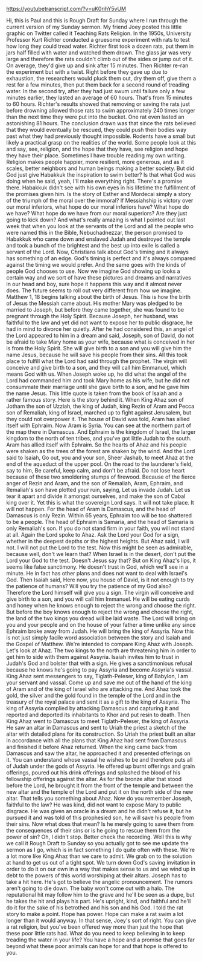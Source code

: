 https://youtubetranscript.com/?v=uK0rihY5vUM

 Hi, this is Paul and this is Rough Draft for Sunday where I run through the current version of my Sunday sermon. My friend Joey posted this little graphic on Twitter called it Teaching Rats Religion. In the 1950s, University Professor Kurt Richter conducted a gruesome experiment with rats to test how long they could tread water. Richter first took a dozen rats, put them in jars half filled with water and watched them drown. The glass jar was very large and therefore the rats couldn't climb out of the sides or jump out of it. On average, they'd give up and sink after 15 minutes. Then Richter re-ran the experiment but with a twist. Right before they gave up due to exhaustion, the researchers would pluck them out, dry them off, give them a rest for a few minutes, then put them back for a second round of treading water. In the second try, after they had just swum until failure only a few minutes earlier, they lasted an average of 60 hours. That's from 15 minutes to 60 hours. Richter's results showed that removing or saving the rats just before drowning allowed those rats to swim approximately 240 times longer than the next time they were put into the bucket. One rat even lasted an astonishing 81 hours. The conclusion drawn was that since the rats believed that they would eventually be rescued, they could push their bodies way past what they had previously thought impossible. Rodents have a small but likely a practical grasp on the realities of the world. Some people look at this and say, see, religion, and the hope that they have, see religion and hope they have their place. Sometimes I have trouble reading my own writing. Religion makes people happier, more resilient, more generous, and as it scales, better neighbors and human beings making a better society. But did God just give Habakkuk the inspiration to swim better? Is that what God was doing when he said, yeah, I'll make everything right. There's a promise there. Habakkuk didn't see with his own eyes in his lifetime the fulfillment of the promises given him. Is the story of Esther and Mordecai simply a story of the triumph of the moral over the immoral? If Messiahship is victory over our moral inferiors, what hope do our moral inferiors have? What hope do we have? What hope do we have from our moral superiors? Are they just going to kick down? And what's really amazing is what I pointed out last week that when you look at the servants of the Lord and all the people who were named this in the Bible, Nebuchadnezzar, the person promised to Habakkuk who came down and enslaved Judah and destroyed the temple and took a bunch of the brightest and the best up into exile is called a servant of the Lord. Now, Christians talk about God's timing and it always has something of an edge. God's timing is perfect and it's always compared against the timing we would prefer. And the same goes with the kinds of people God chooses to use. Now we imagine God showing up looks a certain way and we sort of have these pictures and dreams and narratives in our head and boy, sure hope it happens this way and it almost never does. The future seems to roll out very different from how we imagine. Matthew 1, 18 begins talking about the birth of Jesus. This is how the birth of Jesus the Messiah came about. His mother Mary was pledged to be married to Joseph, but before they came together, she was found to be pregnant through the Holy Spirit. Because Joseph, her husband, was faithful to the law and yet did not want to expose her to public disgrace, he had in mind to divorce her quietly. After he had considered this, an angel of the Lord appeared to him in a dream and said, Joseph, son of David, do not be afraid to take Mary home as your wife, because what is conceived in her is from the Holy Spirit. She will give birth to a son and you will give him the name Jesus, because he will save his people from their sins. All this took place to fulfill what the Lord had said through the prophet. The virgin will conceive and give birth to a son, and they will call him Emmanuel, which means God with us. When Joseph woke up, he did what the angel of the Lord had commanded him and took Mary home as his wife, but he did not consummate their marriage until she gave birth to a son, and he gave him the name Jesus. This little quote is taken from the book of Isaiah and a rather famous story. Here is the story behind it. When King Ahaz son of Jotham the son of Uzziah, the king of Judah, king Rezin of Aram and Pecca son of Remaliah, king of Israel, marched up to fight against Jerusalem, but they could not overpower it. The house of David was told, Aram has allied itself with Ephraim. Now Aram is Syria. You can see at the northern part of the map there in Damascus. And Ephraim is the kingdom of Israel, the larger kingdom to the north of ten tribes, and you've got little Judah to the south. Aram has allied itself with Ephraim. So the hearts of Ahaz and his people were shaken as the trees of the forest are shaken by the wind. And the Lord said to Isaiah, Go out, you and your son, Sheer Jashab, to meet Ahaz at the end of the aqueduct of the upper pool. On the road to the launderer's field, say to him, Be careful, keep calm, and don't be afraid. Do not lose heart because of these two smoldering stumps of firewood. Because of the fierce anger of Rezin and Aram, and the son of Remaliah, Aram, Ephraim, and Remaliah's son have plotted your ruin, saying, Let us invade Judah. Let us tear it apart and divide it amongst ourselves, and make the son of Cabal king over it. Yet this is what the sovereign Lord says. It will not take place. It will not happen. For the head of Aram is Damascus, and the head of Damascus is only Rezin. Within 65 years, Ephraim too will be too shattered to be a people. The head of Ephraim is Samaria, and the head of Samaria is only Remaliah's son. If you do not stand firm in your faith, you will not stand at all. Again the Lord spoke to Ahaz. Ask the Lord your God for a sign, whether in the deepest depths or the highest heights. But Ahaz said, I will not. I will not put the Lord to the test. Now this might be seen as admirable, because well, don't we learn that? When Israel is in the desert, don't put the Lord your God to the test. Doesn't Jesus say that? But on King Ahaz's lips, it seems like false sanctimony. He doesn't trust in God, which we'll see in a minute. He in fact has other plans and does not want to deal with Israel's God. Then Isaiah said, Here now, you house of David, is it not enough to try the patience of humans? Will you try the patience of my God also? Therefore the Lord himself will give you a sign. The virgin will conceive and give birth to a son, and you will call him Immanuel. He will be eating curds and honey when he knows enough to reject the wrong and choose the right. But before the boy knows enough to reject the wrong and choose the right, the land of the two kings you dread will be laid waste. The Lord will bring on you and your people and on the house of your father a time unlike any since Ephraim broke away from Judah. He will bring the king of Assyria. Now this is not just simply facile word association between the story and Isaiah and the Gospel of Matthew. We're intended to compare King Ahaz with Joseph. Let's look at Ahaz. The two kings to the north are threatening him in order to get him to side with them against Assyria. Isaiah invites him to trust in Judah's God and bolster that with a sign. He gives a sanctimonious refusal because he knows he's going to pay Assyria and become Assyria's vassal. King Ahaz sent messengers to say, Tiglath-Peleser, king of Babylon, I am your servant and vassal. Come up and save me out of the hand of the king of Aram and of the king of Israel who are attacking me. And Ahaz took the gold, the silver and the gold found in the temple of the Lord and in the treasury of the royal palace and sent it as a gift to the king of Assyria. The king of Assyria complied by attacking Damascus and capturing it and reported and deported its inhabitants to Khor and put resin to death. Then King Ahaz went to Damascus to meet Tiglath-Peleser, the king of Assyria. He saw an altar in Damascus and sent to Uriah the priest a sketch of the altar with detailed plans for its construction. So Uriah the priest built an altar in accordance with all the plans that King Ahaz had sent from Damascus and finished it before Ahaz returned. When the king came back from Damascus and saw the altar, he approached it and presented offerings on it. You can understand whose vassal he wishes to be and therefore puts all of Judah under the gods of Assyria. He offered up burnt offerings and grain offerings, poured out his drink offerings and splashed the blood of his fellowship offerings against the altar. As for the bronze altar that stood before the Lord, he brought it from the front of the temple and between the new altar and the temple of the Lord and put it on the north side of the new altar. That tells you something about Ahaz. Now do you remember Joseph, faithful to the law? He was kind, did not want to expose Mary to public disgrace. He was given an oracle in a dream and he didn't refuse it, but he pursued it and was told of this prophesied son, he will save his people from their sins. Now what does that mean? Is he merely going to save them from the consequences of their sins or is he going to rescue them from the power of sin? Oh, I didn't stop. Better check the recording. Well this is why we call it Rough Draft to Sunday so you actually got to see me update the sermon as I go, which is in fact something I do quite often with these. We're a lot more like King Ahaz than we care to admit. We grab on to the solution at hand to get us out of a tight spot. We turn down God's saving invitation in order to do it on our own in a way that makes sense to us and we wind up in debt to the powers of this world worshiping at their altars. Joseph has to take a hit here. He's got to believe the angelic pronouncement. The rumors aren't going to die down. The baby won't come out with a halo. The reputational hit may follow him to the grave and he'll be seen as a dupe, but he takes the hit and plays his part. He's upright, kind, and faithful and he'll do it for the sake of his betrothed and his son and his God. I told the rat story to make a point. Hope has power. Hope can make a rat swim a lot longer than it would anyway. In that sense, Joey's sort of right. You can give a rat religion, but you've been offered way more than just the hope that these poor little rats had. What do you need to keep believing in to keep treading the water in your life? You have a hope and a promise that goes far beyond what these poor animals can hope for and that hope is offered to you.